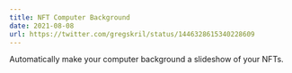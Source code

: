 ```yaml
---
title: NFT Computer Background
date: 2021-08-08
url: https://twitter.com/gregskril/status/1446328615340228609
---
```


Automatically make your computer background a slideshow of your NFTs.